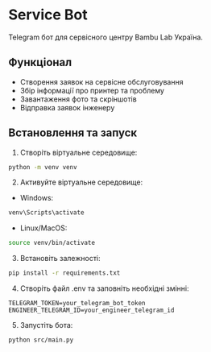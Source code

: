# Service Bot

Telegram бот для сервісного центру Bambu Lab Україна.

## Функціонал
- Створення заявок на сервісне обслуговування
- Збір інформації про принтер та проблему
- Завантаження фото та скріншотів
- Відправка заявок інженеру

## Встановлення та запуск

1. Створіть віртуальне середовище:
```bash
python -m venv venv
```

2. Активуйте віртуальне середовище:
- Windows:
```bash
venv\Scripts\activate
```
- Linux/MacOS:
```bash
source venv/bin/activate
```

3. Встановіть залежності:
```bash
pip install -r requirements.txt
```

4. Створіть файл .env та заповніть необхідні змінні:
```
TELEGRAM_TOKEN=your_telegram_bot_token
ENGINEER_TELEGRAM_ID=your_engineer_telegram_id
```

5. Запустіть бота:
```bash
python src/main.py
```